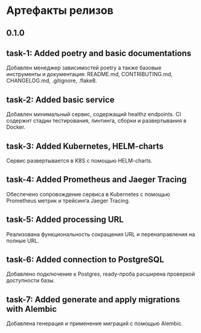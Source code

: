 # Артефакты релизов
## 0.1.0

## task-1: Added poetry and basic documentations
Добавлен менеджер зависимостей poetry а также базовые инструменты и документация: README.md, CONTRIBUTING.md, CHANGELOG.md, .gitignore, .flake8.

## task-2: Added basic service
Добавлен минимальный сервис, содержащий healthz endpoints. 
CI содержит стадии тестирования, линтинга, сборки и развертывания в Docker.

## task-3: Added Kubernetes, HELM-charts
Сервис развертывается в K8S с помощью HELM-charts.

## task-4: Added Prometheus and Jaeger Tracing
Обеспечено сопровождение сервиса в Kubernetes с помощью Prometheus метрик и трейсинга Jaeger Tracing.

## task-5: Added processing URL
Реализована функциональность сокращения URL и перенаправления на полные URL.

## task-6: Added connection to PostgreSQL
Добавлено подключение к Postgres, ready-проба расширена проверкой доступности базы.

## task-7: Added generate and apply migrations with Alembic
Добавлена генерация и применение миграций с помощью Alembic.